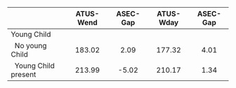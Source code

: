 
|                      |    ATUS-Wend |     ASEC-Gap |    ATUS-Wday |     ASEC-Gap |
| -------------------- | :----------: | :----------: | :----------: | :----------: |
| Young Child          |              |              |              |              |
| &nbsp;&nbsp;No young Child |       183.02 |         2.09 |       177.32 |         4.01 |
| &nbsp;&nbsp;Young Child present |       213.99 |        -5.02 |       210.17 |         1.34 |

